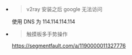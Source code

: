 - > v2ray 安装之后 google 无法访问

  使用 DNS 为 114.114.114.114

- > 触摸板多手势操作

  https://segmentfault.com/a/1190000011327776
